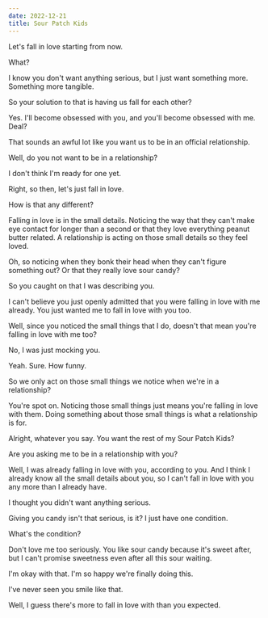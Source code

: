 ```yaml
---
date: 2022-12-21
title: Sour Patch Kids
---
```


Let's fall in love starting from now.

What?

I know you don't want anything serious, but I just want something more. Something more tangible.

So your solution to that is having us fall for each other?

Yes. I'll become obsessed with you, and you'll become obsessed with me. Deal?

That sounds an awful lot like you want us to be in an official relationship.

Well, do you not want to be in a relationship?

I don't think I'm ready for one yet.

Right, so then, let's just fall in love.

How is that any different?

Falling in love is in the small details. Noticing the way that they can't make eye contact for longer than a second or that they love everything peanut butter related. A relationship is acting on those small details so they feel loved.

Oh, so noticing when they bonk their head when they can't figure something out? Or that they really love sour candy?

So you caught on that I was describing you.

I can't believe you just openly admitted that you were falling in love with me already. You just wanted me to fall in love with you too.

Well, since you noticed the small things that I do, doesn't that mean you're falling in love with me too?

No, I was just mocking you.

Yeah. Sure. How funny.

So we only act on those small things we notice when we're in a relationship?

You're spot on. Noticing those small things just means you're falling in love with them. Doing something about those small things is what a relationship is for.

Alright, whatever you say. You want the rest of my Sour Patch Kids?

Are you asking me to be in a relationship with you?

Well, I was already falling in love with you, according to you. And I think I already know all the small details about you, so I can't fall in love with you any more than I already have.

I thought you didn't want anything serious.

Giving you candy isn't that serious, is it? I just have one condition.

What's the condition?

Don't love me too seriously. You like sour candy because it's sweet after, but I can't promise sweetness even after all this sour waiting.

I'm okay with that. I'm so happy we're finally doing this.

I've never seen you smile like that.

Well, I guess there's more to fall in love with than you expected.
